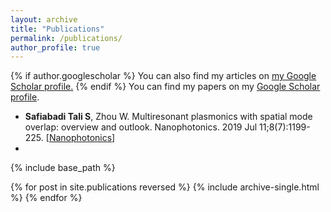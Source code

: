 ```yaml
---
layout: archive
title: "Publications"
permalink: /publications/
author_profile: true
---
```


{% if author.googlescholar %}
  You can also find my articles on <u><a href="{{author.googlescholar}}">my Google Scholar profile</a>.</u>
{% endif %}
You can find my papers on my [Google Scholar profile](https://scholar.google.com/citations?user=6ArALhAAAAAJ&hl=en&oi=ao).

* **Safiabadi Tali S**, Zhou W. Multiresonant plasmonics with spatial mode overlap: overview and outlook. Nanophotonics. 2019 Jul 11;8(7):1199-225. [[Nanophotonics](https://www.degruyter.com/view/journals/nanoph/8/7/article-p1199.xml)]
* 
{% include base_path %}

{% for post in site.publications reversed %}
  {% include archive-single.html %}
{% endfor %}

